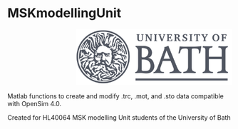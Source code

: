 # MSKmodellingUnit
<p align="right">
  <img src="docs/University_of_Bath_logo.svg.png" width="350" title="hover text">
</p>
Matlab functions to create and modify .trc, .mot, and .sto data compatible with OpenSim 4.0.

Created for HL40064 MSK modelling Unit students of the University of Bath
